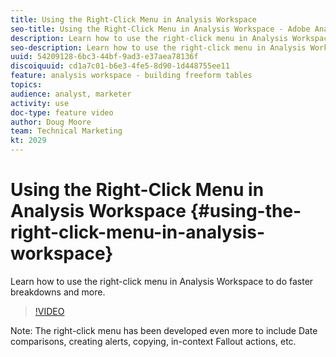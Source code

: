 ```yaml
---
title: Using the Right-Click Menu in Analysis Workspace
seo-title: Using the Right-Click Menu in Analysis Workspace - Adobe Analytics
description: Learn how to use the right-click menu in Analysis Workspace to do faster breakdowns and more.
seo-description: Learn how to use the right-click menu in Analysis Workspace to do faster breakdowns and more. - Adobe Analytics
uuid: 54209128-6bc3-44bf-9ad3-e37aea78136f
discoiquuid: cd1a7c01-b6e3-4fe5-8d90-1d448755ee11
feature: analysis workspace - building freeform tables
topics: 
audience: analyst, marketer
activity: use
doc-type: feature video
author: Doug Moore
team: Technical Marketing
kt: 2029
---
```


# Using the Right-Click Menu in Analysis Workspace {#using-the-right-click-menu-in-analysis-workspace}

Learn how to use the right-click menu in Analysis Workspace to do faster breakdowns and more.

>[!VIDEO](https://video.tv.adobe.com/v/23981/?quality=12)

Note: The right-click menu has been developed even more to include Date comparisons, creating alerts, copying, in-context Fallout actions, etc.